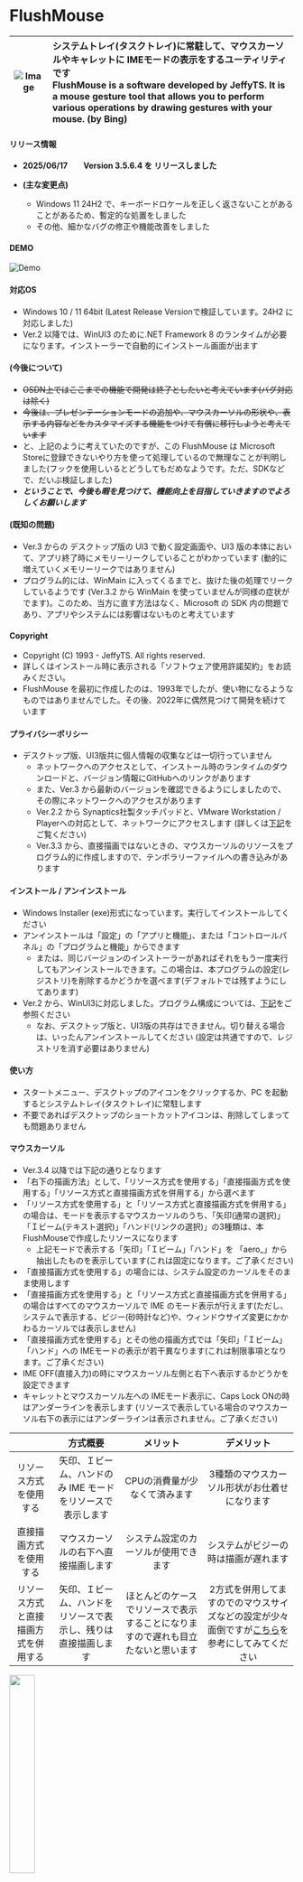 ﻿
# FlushMouse
|![Image](https://github.com/user-attachments/assets/d89020e3-9502-4c24-baf8-e31da9a67800)|**システムトレイ(タスクトレイ)に常駐して、マウスカーソルやキャレットに IMEモードの表示をするユーティリティです<br>FlushMouse is a software developed by JeffyTS. It is a mouse gesture tool that allows you to perform various operations by drawing gestures with your mouse. (by Bing)**|
| :---: | :--- |

#### リリース情報

* **2025/06/17　　Version 3.5.6.4 を リリースしました**

* **(主な変更点)**
   * Windows 11 24H2 で、キーボードロケールを正しく返さないことがあることがあるため、暫定的な処置をしました
   * その他、細かなバグの修正や機能改善をしました
   
#### DEMO
![Demo](https://github.com/user-attachments/assets/05180814-8104-4ada-80d8-4ae9dfda797c)

#### 対応OS
   * Windows 10 / 11 64bit  (Latest Release Versionで検証しています。24H2 に対応しました)
   * Ver.2 以降では、WinUI3 のために.NET Framework 8 のランタイムが必要になります。インストーラーで自動的にインストール画面が出ます

#### (今後について)
   * ~~OSDN上ではここまでの機能で開発は終了としたいと考えています(バグ対応は除く)~~
   * ~~今後は、プレゼンテーションモードの追加や、マウスカーソルの形状や、表示する内容などをカスタマイズする機能をつけて有償に移行しようと考えています~~
   * と、上記のように考えていたのですが、この FlushMouse は Microsoft Storeに登録できないやり方を使って処理しているので無理なことが判明しました(フックを使用しいるとどうしてもだめなようです。ただ、SDKなどで、だいぶ検証しました)
   * ***ということで、今後も暇を見つけて、機能向上を目指していきますのでよろしくお願いします***

#### (既知の問題)
   * Ver.3 からの デスクトップ版の UI3 で動く設定画面や、UI3 版の本体において、アプリ終了時にメモリーリークしていることがわかっています (動的に増えていくメモリーリークではありません)
   * プログラム的には、WinMain に入ってくるまでと、抜けた後の処理でリークしているようです (Ver.3.2 から WinMain を使っていませんが同様の症状がでます)。このため、当方に直す方法はなく、Microsoft の SDK 内の問題であり、アプリやシステムには影響はないものと考えています

#### Copyright
   * Copyright (C) 1993 - JeffyTS. All rights reserved.
   * 詳しくはインストール時に表示される「ソフトウェア使用許諾契約」をお読みください。
   * FlushMouse を最初に作成したのは、1993年でしたが、使い物になるようなものではありませんでした。その後、2022年に偶然見つけて開発を続けています

#### プライバシーポリシー
   * デスクトップ版、UI3版共に個人情報の収集などは一切行っていません
     * ネットワークへのアクセスとして、インストール時のランタイムのダウンロードと、バージョン情報にGitHubへのリンクがあります
     * また、Ver.3 から最新のバージョンを確認できるようにしましたので、その際にネットワークへのアクセスがあります
     * Ver.2.2 から Synaptics社製タッチパッドと、VMware Workstation / Playerへの対応として、ネットワークにアクセスします (詳しくは[下記](https://GitHub.com/JeffyTS-JP/FlushMouse/tree/master?tab=readme-ov-file#syntp_helper%E6%A9%9F%E8%83%BD-synaptics%E7%A4%BE%E8%A3%BD%E3%82%BF%E3%83%83%E3%83%81%E3%83%91%E3%83%83%E3%83%89%E3%81%A8vmware-player%E3%81%A7%E3%81%AE-two-finger-scroll-%E3%81%AB%E3%81%A4%E3%81%84%E3%81%A6)をご覧ください)
     * Ver.3.3 から、直接描画ではないときの、マウスカーソルのリソースをプログラム的に作成しますので、テンポラリーファイルへの書き込みがあります

#### インストール / アンインストール
   * Windows Installer (exe)形式になっています。実行してインストールしてください
   * アンインストールは「設定」の「アプリと機能」、または「コントロールパネル」の「プログラムと機能」からできます
     * または、同じバージョンのインストーラーがあればそれをもう一度実行してもアンインストールできます。この場合は、本プログラムの設定(レジストリ)を削除するかどうかを選べます(デフォルトでは残すようにしてあります)
   * Ver.2 から、WinUI3に対応しました。プログラム構成については、[下記](https://GitHub.com/JeffyTS-JP/FlushMouse?tab=readme-ov-file#%E3%83%97%E3%83%AD%E3%82%B0%E3%83%A9%E3%83%A0%E6%A7%8B%E6%88%90)をご参照ください
     * なお、デスクトップ版と、UI3版の共存はできません。切り替える場合は、いったんアンインストールしてください (設定は共通ですので、レジストリを消す必要はありません)

#### 使い方
   * スタートメニュー、デスクトップのアイコンをクリックするか、PC を起動するとシステムトレイ(タスクトレイ)に常駐します
   * 不要であればデスクトップのショートカットアイコンは、削除してしまっても問題ありません

#### マウスカーソル
   * Ver.3.4 以降では下記の通りとなります
   * 「右下の描画方法」として、「リソース方式を使用する」「直接描画方式を使用する」「リソース方式と直接描画方式を併用する」から選べます
   * 「リソース方式を使用する」と「リソース方式と直接描画方式を併用する」の場合は、モードを表示するマウスカーソルのうち、「矢印(通常の選択)」「Ｉビーム(テキスト選択)」「ハンド(リンクの選択)」の3種類は、本FlushMouseで作成したリソースになります
     * 上記モードで表示する「矢印」「Ｉビーム」「ハンド」を 「aero_」から抽出したものを表示しています(これは固定になります。ご了承ください)
   * 「直接描画方式を使用する」の場合には、システム設定のカーソルをそのまま使用します
   * 「直接描画方式を使用する」と「リソース方式と直接描画方式を併用する」の場合はすべてのマウスカーソルで IME のモード表示が行えます(ただし、システムで表示する、ビジー(砂時計など)や、ウィンドウサイズ変更にかかわるカーソルでは表示しません)
   * 「直接描画方式を使用する」とその他の描画方式では「矢印」「Ｉビーム」「ハンド」への IMEモードの表示が若干異なります(これは制限事項となります。ご了承ください)
   * IME OFF(直接入力)の時にマウスカーソル左側と右下へ表示するかどうかを設定できます
   * キャレットとマウスカーソル左への IMEモード表示に、Caps Lock ONの時はアンダーラインを表示します (リソースで表示している場合のマウスカーソル右下の表示にはアンダーラインは表示されません。ご了承ください)

||方式概要|メリット|デメリット|
| :---: | :---: | :---: | :---: |
|リソース方式を使用する|矢印、Ｉビーム、ハンドのみ IME モードをリソースで表示します|CPUの消費量が少なくて済みます|3種類のマウスカーソル形状がお仕着せになります|
|直接描画方式を使用する|マウスカーソルの右下へ直接描画します|システム設定のカーソルが使用できます|システムがビジーの時は描画が遅れます|
|リソース方式と直接描画方式を併用する|矢印、Ｉビーム、ハンドをリソースで表示し、残りは直接描画します|ほとんどのケースでリソースで表示することになりますので遅れも目立たないと思います|2方式を併用してますのでのマウスサイズなどの設定が少々面倒ですが[こちら](https://GitHub.com/JeffyTS-JP/FlushMouse?tab=readme-ov-file#%E8%A8%AD%E5%AE%9A%E3%81%AE%E3%83%92%E3%83%B3%E3%83%88)を参考にしてみてください|
   
<img src="https://github.com/user-attachments/assets/4e96b099-92e8-4d65-8ee3-6d9b252686d6" width="30%">

#### 設定のヒント
   * Ver.3.1 以降では、「右下の描画方法」で、「直接描画方式を使用する」を選択している場合には、システムのカーソルをそのまま使用しますので、下記設定は不要です (その他の方式の場合に行ってください)
   * 「リソース方式と直接描画方式を併用する」を使用する際は、最初に「直接描画方式を使用する」にして、距離、サイズを決めてから「リソース方式と直接描画方式を併用する」に戻して「矢印」「Ｉビーム」「ハンド」の大きさを決めると楽だと思います
   * Windows 10 / 11ではマウスカーソルの形状や大きさを決める方法が複数あるため、下記の順番で設定することをお勧めします 
  1. 設定→ディスプレイ→拡大縮小とレイアウトで、「ディスプレイの解像度」、「テキスト、アプリ、その他の項目のサイズ」、「表示スケールの詳細設定」を好みに設定します
  2. 設定→デバイス→マウス→「マウスとカーソルのサイズを調整する」で好みに設定します。ただし、この変更を行うとマウスカーソルが、Windows 10 / 11特有のものになります。もし、Windows 7などの以前のマウスカーソルを使いたい場合は３の設定をします。必要なければ４に進んでください
  3. 設定→デバイス→マウス→「その他のマウスオプション」(これはコントロールパネルのマウスのプロパティと同じ設定画面です)の、ポインタータブで、好みのカーソル形状、大きさに設定します
  4. システムトレイ(タスクトレイ)のFlushMouseのアイコンをクリックして設定を選択し、「マウスカーソルのサイズ」を好みの大きさに設定します
   * FlushMouseで設定するカーソルの大きさは、アプリケーション独自に表示するもの(例えばExcelの十字型のカーソルなど)には影響しませんので、１から３を繰り返して、それらが好みの大きさになるようにしてから、FlushMouseでコントロールするカーソルの大きさを合わせると使いやすくなると思います

#### 設定項目について (わかりづらい項目のみ説明します)
   * 設定ダイアログ画面は右下のシステムトレイ(タスクトレイ)の「∧」マークの中にある FlushMouseのアイコンをクリックすることで表示します
   * Ver.3から、デスクトップアプリ版、UI3版共に同じ設定画面が表示されます

<img src="https://github.com/user-attachments/assets/ed72d74a-2c4f-40f5-a5a3-ff9d86b601da" width="50%">

   * **IMEモードの取得方法**
     * 「マウスカーソル下のウィンドウのIMEモードを表示する」 / 「フォーカスウィンドウのIMEモードを表示する」から選べます
     * 設定→時刻と言語→言語→キーボードの「入力方式の切り替え」や、旧IMEのプロパティにある「IME入力モード切替の通知の画面中央に表示する」と関わってきますので、ご自分の設定に合わせて好みな方を選択してください。なお、アプリや入力欄によっては IME のモードを返さない場合があります。この場合は IME OFFとして取り扱います。これは制限事項となります。ご了承ください
   * **右下の描画方法 (Ver.3.4 以降)**
     * [上記](https://GitHub.com/JeffyTS-JP/FlushMouse?tab=readme-ov-file#%E3%83%9E%E3%82%A6%E3%82%B9%E3%82%AB%E3%83%BC%E3%82%BD%E3%83%AB)のマウスカーソルの項目をご参照ください
   * **直接入力 (IME OFF) の時も IME モードの表示をする (Ver.3.1 以降)**
     * 変換モードではない、すなわち直接入力(IME OFF)の時も、マウスカーソル左と右下に IME モードを表示します
   * **IME関連キーがクリックされたときにIMEモードを表示する**
     * IME関連キーとは「半角/全角(漢字)」「変換」「無変換」「カタカナ/ひらがな」「Ctrl + F6～F9」などを指します。加えて、「TAB」「Enter」「F5」キーでも表示します
   * **IMEモードをキャレット(テキストカーソル)左に表示する**
     * アプリによってはキャレットの位置が取得できなかったり、表示位置がおかしくなることがあります(これは制限事項となります)。ただし、位置が取得できない場合は、マウスカーソルの左に表示します
   * **IME 関連キーのサポートを有効にする**
   * **ExplorerPatcher Simple Window Switcher Helperを有効にする**
     * 上記 2項目は [こちらの説明](https://GitHub.com/JeffyTS-JP/FlushMouse/tree/master?tab=readme-ov-file#ime-%E9%96%A2%E9%80%A3%E3%82%AD%E3%83%BC%E3%81%AE%E3%82%B5%E3%83%9D%E3%83%BC%E3%83%88-%E3%81%A8-explorerpatcher-simple-window-switcher-helper-%E3%81%AB%E3%81%A4%E3%81%84%E3%81%A6)をご覧ください
   * **モード表示の時間**
     * マウスカーソルの左に「あ」「ア」「Ａ」「_ｱ」「_A」を表示をしている時間を調整できます
   * **モード表示までの時間**
     * マウスカーソルの左に「あ」「ア」「Ａ」「_ｱ」「_A」を表示するまでの時間を調整できます (一部のアプリケーションでは、モードが切り替わるまで時間がかかる場合がありますので、誤判定が発生する場合があります。お好みで調整してください)
   * **Ctrl キーを離してからモードを表示するまでの時間**
     * 設定の「マウスのプロパティ」にある、「Ctrlキーを押すとポインターの位置を表示する」をONにしているとき、この表示と重なるのを避けるためにモードを表示するまでの時間を調整できます

   * **IMEモード表示設定**
     * Ver.3.2 から、マウスカーソルの左、キャレットの左、マウスカーソルの右下の、モード表示のサイズ、フォント、色、表示文字を変更できます。Ver.3.5 からマウスカーソルとキャレット左の水平方向の表示位置を調整できます
     * 「直接描画方式を使用する」場合、マウスカーソル右下の表示位置の距離を変更できます(正確にはホットスポットからの距離です)。お好みで設定してください
     * 「リソース方式を使用する」と「リソース方式と直接描画方式を併用する」の場合、「矢印」「Ｉビーム」「ハンド」での表示位置の距離は変更できません
     * 表示する文字は、記号などでも設定できますので、お好みで変更してみてください
     * フォントは「Yu Gothic UI (デフォルト)」「Meiryo UI」「MS Gothic」「Consolas」の４種類です。選択したフォントによっては表示が切れたりしますが、現時点では仕様となります。ご了承ください

<img src="https://github.com/user-attachments/assets/072b4a46-b256-48c8-afa3-872f9dab5fbd" width="50%">

   * **バージョン画面**

<img src="https://github.com/user-attachments/assets/704f1f3c-ed23-4c8b-846c-b011abf38979" width="50%">


#### IME 関連キーのサポート と ExplorerPatcher Simple Window Switcher Helper について
  * まず、[ExplorerPatcher](https://GitHub.com/valinet) の作者であるValentin-Gabrielに謝意を伝えます　Thanks, Valentin-Gabriel !
  * さて、マルチモニターの環境でSimple Window Switcherを有効にすると、Alt + Tabでマウスカーソルのあるカレントモニターのウィンドウだけを切り替えられて非常に便利です。もちろん他にも便利な機能があります

  * しかし、[Valinetのブログ](https://valinet.ro/2021/11/18/Functional-Windows-10-flyouts-on-Windows-11.html)を読むとわかるのですが、英語キーボード(101/102/104キーボード)のドライバーをロードして実現しています。このため、日本語キーボード(106/109)メインの我々にはちょっと困ったことになってしまいます。例えば、漢字(半角/全角)キーで「 ` 」が入力されてしまったり、「@」マークなどの記号の位置が変わってしまったり。何より日本語変換ができません。そこで、FlushMouseに、強制的に「US / ENG」を排除する機能を加えました
  * ~~Windowsキー + スペースで入力言語を切り替えた時、IME関連キー押したときやマウスクリックしたとき、フォーカスが切り替わったときなどにIMEの状態をチェックして、後述するように動作します~~
  * Ver.2 以降から、[US / ENG] になったことが、Hookで通知されることがわかりましたので、EP Helperの機能を独立させました。設定が ON になっている場合、IME関連キーを押下したかどうかにかかわらず「US / ENG」にならないように動作します
  * ただし、以下のような制限事項があります
    * ★**物理的に英語(101/102/104)キーボードを接続している場合は動きません。必ず日本語(106/109)キーボードの環境で使用してください**(日本語キーボードが見つからないときには、本機能が動作しないようにチェックしています)

  * IME関連キーのサポートの動作は下記のようになります(IME の設定でキーマップを変更している場合は異なることがあります)
    * 動作としては、キーボード標記の動作になるようにする機能です
    * 検索をすると良く出てくる、Edge と Chromeで、漢字変換ができない問題(変換モードが「一般」から「無変換」に時々変わってしまう)に対して、FlushMouse内で軽減できますので対応しました(IME 関連キーのサポートを ONにした時のみ動作します)
    * 「JA / ENG」 の時、キーボードロケールを返さないアプリがあります。この場合は、前のIMEの状態に戻すことができません。これは制限事項となります。ご了承ください
    * 一部のアプリでは「漢字(半角/全角)」などのIME関連キーで「JA / ENG」から切り替わらないことがあります。現時点では制限事項となります。ご了承ください
    * ★**EP Helper、IME関連キーのサポート のどちらも、Windowsに付属されているMicrosoft IMEでしか検証していません**
 
|↓押下キー　　　IMEの状態→|　　JA / IME 　　|　　JA / ENG 　　|
| :---: | :---: | :---: |
|半角 / 全角 (漢字)         |　　 あ / A　　　|　　　 あ　　　　|
|無変換                     |　　　 A 　　　　|　　　 －　　　　|
|変換                       |(前のIME ON状態) |(前のIME ON状態) |
|ひらがな                   |　　　 あ　　　　|(前のIME ON状態) |
|カタカナ (Shift + ひらがな)|　　　 カ　　　　|(前のIME ON状態) |
|英数                       |　　　 A 　　　　|　　　 －　　　　|

  * Windowsのデフォルト(参考)
 
|↓押下キー　　　IMEの状態→|　　JA / IME 　　|　　JA / ENG 　　|　　US / ENG 　　|
| :---: | :---: | :---: | :---: |
|半角 / 全角 (漢字)         |　　 あ / A　　　|　　　 －　　　　|　「 ` 」の入力　|
|無変換                     |　　　 －　　　　|　　　 －　　　　|　　　 －　　　　|
|無変換 (IME ONの状態から)  |　あ / ア / _ｱ 　|　　　 －　　　　|　　　 －　　　　|
|変換 |(前のIME ON状態)     |　　　 －　　　　|　　　 －　　　　|　　　 －　　　　|
|ひらがな                   |　　   あ   　　|　　　 －　　　　|　　　 －　　　　|
|カタカナ (Shift + ひらがな)|　　   ア   　　|　　　 －　　　　|　　　 －　　　　|
|英数                       |　　 あ / A　　　|　　　 －　　　　|　　　 －　　　　|


#### (β機能) SynTP_Helper機能 (Synaptics社製タッチパッドと、VMware Workstation / Playerでの Two Finger Scroll) について
  * 動作環境 (検証環境)
    * Panasonic社製 Let's note CF-SV1 搭載の Synaptics社製 Wheel Pad (Touch Pad) および Windows 11 Pro (Version 23H2)
    * Broadcom (VMware)社製 VMware(R) Workstation 17 Pro (Version 17.6.1) / VMware(R) Workstation 17 Player (Version 17.6.1)
    * Guest OS は、主に Windows 11 Pro (Version 23H2)
    
  * 機能概要
    * 上記環境で、Wheel Padの Two Finger Scroll、および Wheel Pad 沿いを回転するようになぞることでのスクロール(右端が起点)を可能にしました

  * 仕組み (内部動作)
    * Host OS で、Wheel Padの動作を RawInputを使用して受取り、UDPを使用して、Guest OSに送ります。Guest OS では送られてきたデータを SendInputで WM_MOUSE(H)WHEEL として出力しています
  
  * 設定画面

<img src="https://github.com/user-attachments/assets/82a9f547-63e6-40a1-bf17-24508152c3f9" width="50%">

  * 使用方法
    * Host には、FlushMouse をインストールしてください
    * Guest には、FlushMouse をインストールするか、SynTP_Receiver_vx.x.x.x.zip を展開し、任意の場所に SynTP_Receiver.exe をコピーしてください
    * タスクトレイにある、FlushMouse のアイコンをクリックすると出てくるメニューから、SynTP Helperを選び設定画面を出します
      * Host 側では、Senderとして登録します。IP Address の欄には、Guest OSの IPv4 アドレス、または、Hostname を入力します (一般的には Ethernet1のアドレスでよいと思います)。また、UDP Portには、空いている番号を入れてください
      * IP Address、Hostname どちらも、プライベートアドレスのみ指定できます (10.0.0.0 - 10.255.255.255, 172.16.0.0 - 172.31.255.255, 192.168.0.0 - 192.168.255.255)
      * Host 側で Hostname を使用して、FlushMouse 起動時からスタートする場合、名前解決ができるようにネットワークが構成されている必要が有ります。名前解決ができない場合はストップ状態となりメッセージを表示します
      * Guest 側では、Receiverとして登録します。UDP Portには、Host と同じ番号を入れてください (Guest 側では、UDPを Anyで受けますので、IP Addressは必要ありません)
      * 設定 -> ネットワークとインターネット -> ネットワークの詳細設定 -> 共有の詳細設定 -> プライベートネットワークのネットワーク探索を ON にしてください
      * (初回のみ)ネットワークへのアクセス許可のダイアログが出ますので、許可してください
      * Ver. 2.2.4.7 から、TouchPadのサイズと Edge motion の幅を、Synaptics のレジストリ (HKEY_LOCAL_MACHINE\SOFTWARE\Synaptics\OEM\TouchPad) を参照するのではなく、独自に諸元を設定できるようにしました。これにより、多少機種依存の部分が緩和され、Touch Pad のデータ出力方法が同じであれば、動く可能性があると思います
        * Let's note CF-SV1 の場合、TouchPad Width = 528, Height = 528, Edge Area Width = 88, Height = 88 (デフォルト値)です
        * TouchPad Width, Height は、左下を原点とした、Touch Pad のサイズです
        * Edge Area Width, Height は、スクロールが始まって、指を置いているとスクロールが継続するエリアの幅です。お好みで調整してみてください。この値を 0 にすると Edge motion は動作しません。
    * SynTP_Receiver.exe の場合は、ショートカットを作成し、プロパティを開いて「[Your folder path]\SynTP_Receiver.exe /Port 50008」 のように UDP Portを指定します
      * 管理者権限で起動しない場合、タスクマネージャーなど一部のアプリでスクロールしません。ショートカットのプロパティの詳細設定で「管理者権限で実行する」にチェックをするか、タスクスケジューラに、例えば「任意のユーザーのログオン時」に「最上位の特権で実行する」ように登録する方法もあります
      * SynTP_Receiverを終了するためには、タスクマネージャーからタスクの終了を行います
   
  * その他 (制限事項、今後など)
    * ネットワークを介在してマウスの動きを送受信していますので、ネットワークがビジーの時など少々動きがにぶくなります。これは制限事項となります
    * いろいろと調べると、他社製はもちろん、Synaptics社の Touch Padでさえも、仕様がいろいろとあるようです。このため、Panasonic社製 Let's note CF-SV1に限定しています (特にプログラム内で制限はしていませんので、動いたらラッキーと思ってください。実機を貸していただければ、対応できるかもしれませんが)
    * スクロールの量や方向などは、私の好みにしています。設定できるようにするのは、今後の課題です
    * Guest OS で、UNIX系については、私は詳しくありませんので、どなたか受信側を書いていただければ。。。
    * VMware社が Broadcom社に買収され、先日、Player をやめて Workstation Proに移行するとのアナウンスがありました。商用利用ではない場合は、無償とのことです。~~今後、開発環境を整えて、移行を考えたいと思います~~　Ver.2.2.3.1で両方とも対応しました

    
#### プログラム構成
  * Ver.3 以降のプログラム構成を説明します
    * デスクトップ版 (FlushMouse_x64.exe)
      * FlushMouse.exe - デスクトップ版のプログラム本体 (Win32 API)
      * FlushMouseDLL.dll - フックなど (Win32 API)
      * FlushMouse32.exe - プロセスの監視など (Win32 API)
      * FlushMouseDLL32.dll - フックなど (Win32 API)
      * FlushMouseSettings.exe - 設定画面のメインプログラム (C++/WinUI3)
      * FlushMouseUI3DLL.dll - 設定画面のプログラム (C#/WinUI3 .NET Framework)
      * FlushMouseCursor.dat - 直接描画ではないときのマウスカーソルリソース (原本は%ProgramData%\JeffyTS\FlushMouseに配置、起動後は%TMP%にコピーの上リソースを作成します)
    * WinUI3版 (FlushMouseUI3_x64.exe - Ver.3 以降リリースはしていませんがビルドはできます)
      * FlushMouseUI3.exe - UI3版のメインプログラム (C++/WinUI3)
      * FlushMouseDLL.dll - フックなど (Win32 API)
      * FlushMouse32.exe - プロセスの監視など (Win32 API)
      * FlushMouseDLL32.dll - フックなど (Win32 API)
      * FlushMouseUI3DLL.dll - 設定画面のプログラム (C#/WinUI3 .NET Framework)
      * FlushMouseCursor.dat - 直接描画ではないときのマウスカーソルリソース (原本は%ProgramData%\JeffyTS\FlushMouseに配置、起動後は%TMP%にコピーの上リソースを作成します)


#### ビルド方法

* ~~注意 Visual Studio 2022 の Ver.17.11.4 では正常にビルドして動作しますが、Ver.17.11.5 では、動作しません。設定画面を呼び出すと例外で落ちます。原因は調査中です~~ Ver.17.12.0 で解消されました

* まず、Visual Studio 2022 の開発環境が必要になりますので、二つの方法を紹介します

  (A). ご自分のPCに直接Visual Studioを入れる場合は、このリンク [https://visualstudio.microsoft.com/ja/downloads/](https://visualstudio.microsoft.com/ja/downloads/) から入手できます(Communityで十分だと思います)
  
  (B). 仮想マシンで開発環境を構築したい方は、このリンク [https://developer.microsoft.com/ja-jp/windows/downloads/virtual-machines/](https://developer.microsoft.com/ja-jp/windows/downloads/virtual-machines/) から入手できます
  

* 以下では、(B)の方法を紹介します(私はVMwareで作業していますので、その手順を紹介しますが、他の仮想マシンでも同じような手順だと思います)。なお、ライセンス等については、よく読んでご判断ください

* (B) の Windows 11 開発環境を取得するから、仮想マシンをダウンロードしてインストールしたのち、日本語化するために最低設定する項目です(他にも設定する項目はありますが割愛します)

  1. Settings -> Time & language -> Language & regionで、日本語を追加します
  2. Japaneseを上に移動します
  3. 右側の「…」をクリックして、Option -> Keyboards -> Change layout -> Japanese keyboard(106/109 key)を選択し、Restart nowで再起動します
  4. Settings -> Time & language -> Date & Time -> Time zone -> UTC+09:00) Osaka, Sapporo, Tokyoを設定します
  5. Settings -> Time & language -> Language & region -> Windows display language -> 日本語 を選んで、 Sign out、Sign inします
  6. 設定 -> 時刻と言語 -> 言語と地域 -> 管理用言語の設定で表示されるダイアログで、システムロケールの変更を選んで 日本語(日本)を選択します
  7. ここで、Windows Updateをしておいたほうが良いと思います

* 次に、Visual Studioの設定を行います

  1. まず、Visual Studio **Installer** (2022 本体ではなく**Installer**です。Windowsキーを押して「vis」と入力すると候補に出てきます)を起動します
  2. 変更を選んで、 「C++ によるデスクトップ開発」にチェックを入れます。次に「言語パック」タブで日本語にチェックを入れます。その後、右下の変更ボタンで、インストールを行います
  3. 次に、WiXを使用するために、Windowsの設定 -> アプリ -> オプション機能 -> Windowsのその他の機能 -> Windowsの機能の有効化または無効化 -> .NET Framework 3.5.1(.NET 2.0及び3.0を含む)にチェックを入れてOKを押して、インストール、再起動します
  4. [https://GitHub.com/wixtoolset/wix3](https://GitHub.com/wixtoolset/wix3) から、Wix311.exeをダウンロードしてインストールします
  5. Visual Studioを起動して 右下の「コードなし」で起動します
  6. Tools -> Options -> Environment -> International Settings をクリックして、Languageを日本語にします
  7. 拡張機能 -> 検索で　WiXと入力し「 WiX v3 - Visual Studio 2022 Extension」を選択して、Visual Studioを終了するとインストールが始まります
  8. .NET Framework SDK 8 を[https://dotnet.microsoft.com/ja-jp/download/dotnet/thank-you/sdk-8.0.101-windows-x64-installer](https://dotnet.microsoft.com/ja-jp/download/dotnet/thank-you/sdk-8.0.101-windows-x64-installer)からダウンロードしてインストールします
  9. Visual Studioを再起動して、リポジトリのクローン -> リポジトリの場所に [https://GitHub.com/JeffyTS-JP/FlushMouse.git](https://GitHub.com/JeffyTS-JP/FlushMouse.git)　を入力してクローンします
  10. NuGet CLI(nuget.exe)を[https://dist.nuget.org/win-x86-commandline/latest/nuget.exe](https://dist.nuget.org/win-x86-commandline/latest/nuget.exe)からダウンロードして、FlushMouseをクローンしたフォルダの直下の「NuGet」フォルダ(デフォルトでは C:\Users\\[User]\source\repos\FlushMouse\NuGet です)に入れます
  11. Windowsの 設定 -> システム -> 開発者向け で 開発者モードを ON にします
  12. 次に、ツール -> NuGet パッケージマネージャー -> ソリューションの NuGet パッケージの管理 (Altキーを押しながら続けて T N N) を開き、右側にある歯車(⚙)を選択して、ダイアログを開きます
  13. まず、右上のプラス(＋)を押してから、下にある「ソース」欄には、nuget.exeを入れた「NuGet」フォルダ(デフォルトでは C:\Users\\[User]\source\repos\FlushMouse\NuGet)を選択して「更新」を押します(名前については適当で構いません)
  14. その後 OK を押してダイアログを閉じ、上の歯車の左にある「パッケージソース」を「すべて」に変更します。次に「復元」を選択します

* ビルド方法です
  1. ソリューションプラットフォームを必ず「**MixedPlatform**」にしてビルドします (Ctrl + Shift + B)
  2. ソリューション構成を「Release」でビルドすると、デフォルトでは C:\Users\\[User]\source\repos\FlushMouseにFlushMouse_x64.exe (Ver.1.2 以前は FlushMouse_x64.msi)と、FlushMouseUI3_x64.exeができるのでインストールしてご利用ください
   * **NuGet を使用しているため、ビルドの依存関係の都合で、「ソリューション エクスプローラー」で FlushMouseUI3DLL を、右クリックして先にリビルドする必要が有ります**

